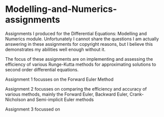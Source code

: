 # Modelling-and-Numerics-assignments
Assignments I produced for the Differential Equations: Modelling and Numerics module. Unfortunately I cannot share the questions I am actually answering in these assignments for copyright reasons, but I believe this demonstrates my abilities well enough without it.

The focus of these assignments are on implementing and assessing the efficiency of various Runge-Kutta methods for approximating solutions to second order differential equations.

Assignment 1 focusses on the Forward Euler Method

Assignment 2 focusses on comparing the efficiency and accuracy of various methods, mainly the Forward Euler, Backward Euler, Crank-Nicholson and Semi-implicit Euler methods

Assignment 3 focussed on 
